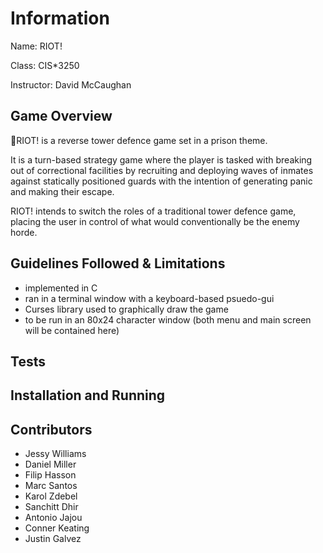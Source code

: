 # Information
Name: RIOT!

Class: CIS*3250

Instructor: David McCaughan

## Game Overview

:hammer:RIOT! is a reverse tower defence game set in a prison theme.

It is a turn-based strategy game where the player is tasked with breaking out of correctional facilities by recruiting and deploying waves of inmates against statically positioned guards with the intention of generating panic and making their escape.

RIOT! intends to switch the roles of a traditional tower defence game, placing the user in control of what would conventionally be the enemy horde.

## Guidelines Followed & Limitations

* implemented in C
* ran in a terminal window with a keyboard-based psuedo-gui
* Curses library used to graphically draw the game
* to be run in an 80x24 character window (both menu and main screen will be contained here)

## Tests

<placeholder>

## Installation and Running

<placeholder>

## Contributors

* Jessy Williams
* Daniel Miller
* Filip Hasson
* Marc Santos
* Karol Zdebel
* Sanchitt Dhir
* Antonio Jajou
* Conner Keating
* Justin Galvez